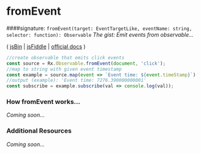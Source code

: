 # fromEvent

####signature: `fromEvent(target: EventTargetLike, eventName: string, selector: function): Observable`
*The gist: Emit events from observable...*

( [jsBin](http://jsbin.com/xikapewoqa/1/edit?js,console,output) | [jsFiddle](https://jsfiddle.net/ukec2y4p/4/) | [official docs](http://reactivex.io/rxjs/class/es6/Observable.js~Observable.html#instance-method-windowToggle) )

```js
//create observable that emits click events
const source = Rx.Observable.fromEvent(document, 'click');
//map to string with given event timestamp
const example = source.map(event => `Event time: ${event.timeStamp}`)
//output (example): 'Event time: 7276.390000000001'
const subscribe = example.subscribe(val => console.log(val));
```

### How fromEvent works...
*Coming soon...*


### Additional Resources
*Coming soon...*